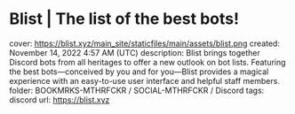 # Blist | The list of the best bots!

cover: https://blist.xyz/main_site/staticfiles/main/assets/blist.png
created: November 14, 2022 4:57 AM (UTC)
description: Blist brings together Discord bots from all heritages to offer a new outlook on bot lists. Featuring the best bots—conceived by you and for you—Blist provides a magical experience with an easy-to-use user interface and helpful staff members.
folder: BOOKMRKS-MTHRFCKR / SOCIAL-MTHRFCKR / Discord
tags: discord
url: https://blist.xyz